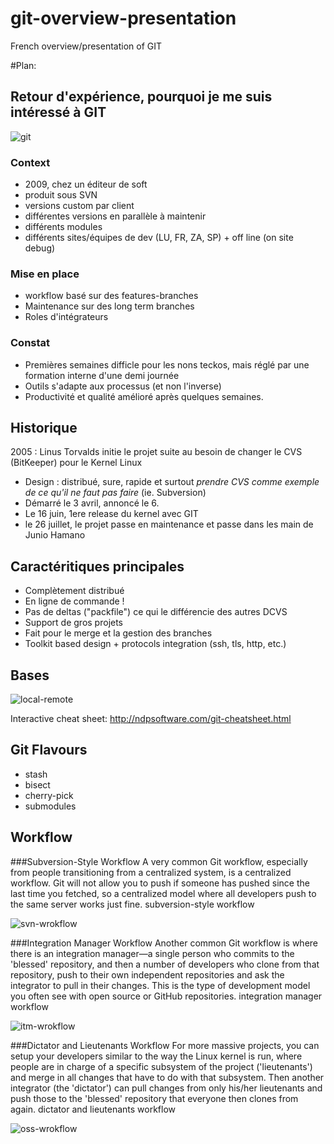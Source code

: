 git-overview-presentation
=========================

French overview/presentation of GIT

#Plan:

## Retour d'expérience, pourquoi  je me suis intéressé à GIT 


![git](http://git-scm.com/images/logos/1color-lightbg@2x.png)

### Context
 
 * 2009, chez un éditeur de soft
 * produit sous SVN 
 * versions custom par client
 * différentes versions en parallèle à maintenir
 * différents modules
 * différents sites/équipes de dev (LU, FR, ZA, SP) + off line (on site debug)
 
### Mise en place

 * workflow basé sur des features-branches
 * Maintenance sur des long term branches
 * Roles d'intégrateurs

### Constat

 * Premières semaines difficle pour les nons teckos, mais réglé par une formation interne d'une demi journée
 * Outils s'adapte aux processus (et non l'inverse)
 * Productivité et qualité amélioré après quelques semaines.
 
## Historique

2005 : Linus Torvalds initie le projet suite au besoin de changer le CVS (BitKeeper) pour le Kernel Linux

 * Design : distribué, sure, rapide et surtout _prendre CVS comme exemple de ce qu'il ne faut pas faire_ (ie. Subversion)
 * Démarré le 3 avril, annoncé le 6.
 * Le 16 juin, 1ere release du kernel avec GIT
 * le 26 juillet, le projet passe en maintenance et passe dans les main de Junio Hamano

## Caractéritiques principales
 
 * Complètement distribué
 * En ligne de commande !
 * Pas de deltas ("packfile") ce qui le différencie des autres DCVS
 * Support de gros projets
 * Fait pour le merge et la gestion des branches
 * Toolkit based design + protocols integration (ssh, tls, http, etc.)

## Bases

![local-remote](http://thkoch2001.github.com/whygitisbetter/images/local-remote.png)

Interactive cheat sheet: http://ndpsoftware.com/git-cheatsheet.html

## Git Flavours

 * stash
 * bisect
 * cherry-pick
 * submodules

## Workflow 

###Subversion-Style Workflow
A very common Git workflow, especially from people transitioning from a centralized system, is a centralized workflow. Git will not allow you to push if someone has pushed since the last time you fetched, so a centralized model where all developers push to the same server works just fine.
subversion-style workflow

![svn-wrokflow](http://thkoch2001.github.com/whygitisbetter/images/workflow-a.png)

###Integration Manager Workflow
Another common Git workflow is where there is an integration manager—a single person who commits to the 'blessed' repository, and then a number of developers who clone from that repository, push to their own independent repositories and ask the integrator to pull in their changes. This is the type of development model you often see with open source or GitHub repositories.
integration manager workflow

![itm-wrokflow](http://thkoch2001.github.com/whygitisbetter/images/workflow-b.png)

###Dictator and Lieutenants Workflow
For more massive projects, you can setup your developers similar to the way the Linux kernel is run, where people are in charge of a specific subsystem of the project ('lieutenants') and merge in all changes that have to do with that subsystem. Then another integrator (the 'dictator') can pull changes from only his/her lieutenants and push those to the 'blessed' repository that everyone then clones from again.
dictator and lieutenants workflow

![oss-wrokflow](http://thkoch2001.github.com/whygitisbetter/images/workflow-c.png)
